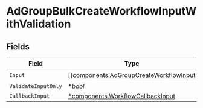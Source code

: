 # AdGroupBulkCreateWorkflowInputWithValidation


## Fields

| Field                                                                                            | Type                                                                                             | Required                                                                                         | Description                                                                                      |
| ------------------------------------------------------------------------------------------------ | ------------------------------------------------------------------------------------------------ | ------------------------------------------------------------------------------------------------ | ------------------------------------------------------------------------------------------------ |
| `Input`                                                                                          | [][components.AdGroupCreateWorkflowInput](../../models/components/adgroupcreateworkflowinput.md) | :heavy_check_mark:                                                                               | N/A                                                                                              |
| `ValidateInputOnly`                                                                              | **bool*                                                                                          | :heavy_minus_sign:                                                                               | N/A                                                                                              |
| `CallbackInput`                                                                                  | [*components.WorkflowCallbackInput](../../models/components/workflowcallbackinput.md)            | :heavy_minus_sign:                                                                               | N/A                                                                                              |